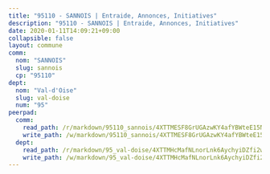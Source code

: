 ```yaml
---
title: "95110 - SANNOIS | Entraide, Annonces, Initiatives"
description: "95110 - SANNOIS | Entraide, Annonces, Initiatives"
date: 2020-01-11T14:09:21+09:00
collapsible: false
layout: commune
comm:
  nom: "SANNOIS"
  slug: sannois
  cp: "95110"
dept:
  nom: "Val-d'Oise"
  slug: val-doise
  num: "95"
peerpad:
  comm:
    read_path: /r/markdown/95110_sannois/4XTTMESF8GrUGAzwKY4afYBWteE15NBKFPAPpoMWWNPBwbof1
    write_path: /w/markdown/95110_sannois/4XTTMESF8GrUGAzwKY4afYBWteE15NBKFPAPpoMWWNPBwbof1-K3TgTh2AWa4C6F4ZyrFptpdjgXE6k9ZtjsELiXGxSLHhuudEDkvmN1W1BLUheYC4z72PDQo6XukJgWKa5QAucZoodrWnext2r86r9GKqAmG74MVpA7sddtvB5dhpsmNFiwr62vR9
  dept:
    read_path: /r/markdown/95_val-doise/4XTTMHcMafNLnorLnk6AychyiDZfi2w1RWMB6rPHcmdneq8DH
    write_path: /w/markdown/95_val-doise/4XTTMHcMafNLnorLnk6AychyiDZfi2w1RWMB6rPHcmdneq8DH-K3TgU5qFXtqM3T9Bi3FCArcfTe5qiUbUNMaFRTkC7uvm67LapgbTeFPcUU5DACQ41mXa2KAYAcNpbAYimeg2kCCdprQEUVtC7GbqMzGfKMe6gdaksGH3cpWmNWjumewWQVawoPud
---
```


